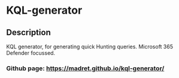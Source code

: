 # KQL-generator

## Description
KQL generator, for generating quick Hunting queries. Microsoft 365 Defender focussed.

### Github page: https://madret.github.io/kql-generator/
